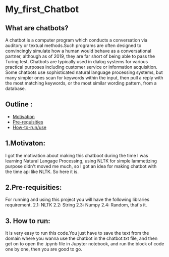 # My_first_Chatbot

## What are chatbots?
A chatbot is a computer program which conducts a conversation via auditory or textual methods.Such programs are often designed to convincingly simulate how a human would behave as a conversational partner, although as of 2019, they are far short of being able to pass the Turing test. Chatbots are typically used in dialog systems for various practical purposes including customer service or information acquisition. Some chatbots use sophisticated natural language processing systems, but many simpler ones scan for keywords within the input, then pull a reply with the most matching keywords, or the most similar wording pattern, from a database. 

## Outline :
* [Motivation](#motivation)
* [Pre-requisities](#pre_requisities)
* [How-to-run/use](#How_to_use)

## 1.Motivaton:
I got the motivation about making this chatboot during the time I was learning Natural Langage Processing, using NLTK for simple lammetizing purpose didn't moved me much, so I got an idea for making chatbot with the time api like NLTK. So here it is.

## 2.Pre-requisities:
For running and using this project you will have the following libraries requirement.
2.1: NLTK
2.2: String
2.3: Numpy
2.4: Random, that's it.

## 3. How to run: 
It is very easy to run this code.You just have to save the text from the domain where you wanna use the chatbot in the chatbot.txt file, and then get on to open the .ipynb file in Jupyter notebook, and run the block of code one by one, then you are good to go.
